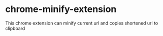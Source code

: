 # chrome-minify-extension
This chrome extension can minify current url and copies shortened url to clipboard
